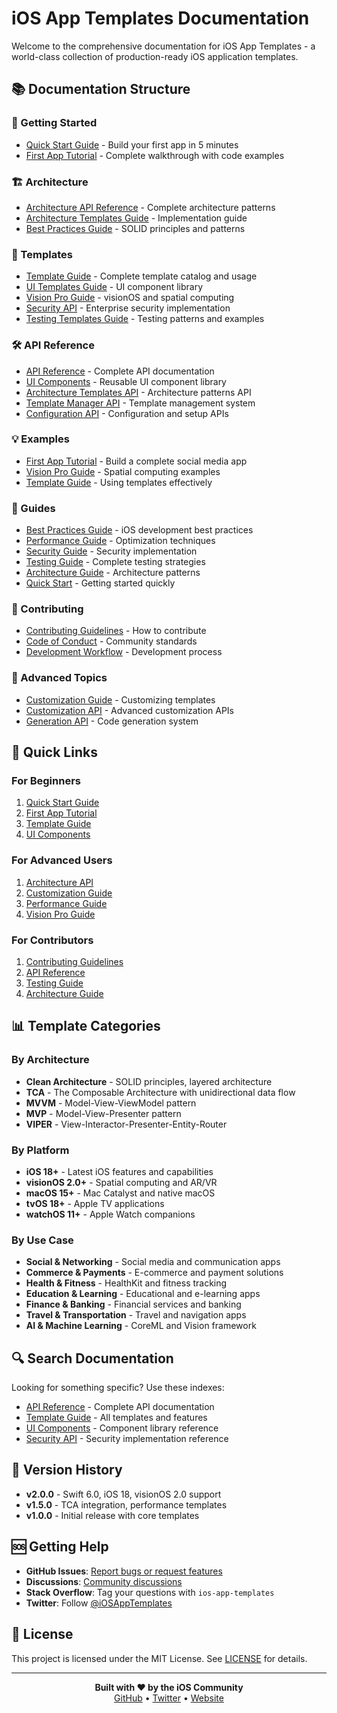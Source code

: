 # iOS App Templates Documentation

Welcome to the comprehensive documentation for iOS App Templates - a world-class collection of production-ready iOS application templates.

## 📚 Documentation Structure

### 🚀 Getting Started
- [Quick Start Guide](./Guides/QuickStart.md) - Build your first app in 5 minutes
- [First App Tutorial](./FirstApp.md) - Complete walkthrough with code examples

### 🏗️ Architecture
- [Architecture API Reference](./ArchitectureAPI.md) - Complete architecture patterns
- [Architecture Templates Guide](./ArchitectureTemplatesGuide.md) - Implementation guide
- [Best Practices Guide](./BestPracticesGuide.md) - SOLID principles and patterns

### 📱 Templates
- [Template Guide](./TemplateGuide.md) - Complete template catalog and usage
- [UI Templates Guide](./UITemplatesGuide.md) - UI component library
- [Vision Pro Guide](./VisionProGuide.md) - visionOS and spatial computing
- [Security API](./SecurityAPI.md) - Enterprise security implementation
- [Testing Templates Guide](./TestingTemplatesGuide.md) - Testing patterns and examples

### 🛠️ API Reference
- [API Reference](./API-Reference.md) - Complete API documentation
- [UI Components](./UIComponents.md) - Reusable UI component library
- [Architecture Templates API](./ArchitectureTemplatesAPI.md) - Architecture patterns API
- [Template Manager API](./TemplateManagerAPI.md) - Template management system
- [Configuration API](./ConfigurationAPI.md) - Configuration and setup APIs

### 💡 Examples
- [First App Tutorial](./FirstApp.md) - Build a complete social media app
- [Vision Pro Guide](./VisionProGuide.md) - Spatial computing examples
- [Template Guide](./TemplateGuide.md) - Using templates effectively

### 📖 Guides
- [Best Practices Guide](./BestPracticesGuide.md) - iOS development best practices
- [Performance Guide](./Guides/PerformanceGuide.md) - Optimization techniques
- [Security Guide](./Guides/SecurityGuide.md) - Security implementation
- [Testing Guide](./Guides/TestingGuide.md) - Complete testing strategies
- [Architecture Guide](./Guides/ArchitectureGuide.md) - Architecture patterns
- [Quick Start](./Guides/QuickStart.md) - Getting started quickly

### 🤝 Contributing
- [Contributing Guidelines](../CONTRIBUTING.md) - How to contribute
- [Code of Conduct](../CODE_OF_CONDUCT.md) - Community standards
- [Development Workflow](./Guides/Development.md) - Development process

### 🔧 Advanced Topics
- [Customization Guide](./CustomizationGuide.md) - Customizing templates
- [Customization API](./CustomizationAPI.md) - Advanced customization APIs
- [Generation API](./GenerationAPI.md) - Code generation system

## 🎯 Quick Links

### For Beginners
1. [Quick Start Guide](./Guides/QuickStart.md)
2. [First App Tutorial](./FirstApp.md)
3. [Template Guide](./TemplateGuide.md)
4. [UI Components](./UIComponents.md)

### For Advanced Users
1. [Architecture API](./ArchitectureAPI.md)
2. [Customization Guide](./CustomizationGuide.md)
3. [Performance Guide](./Guides/PerformanceGuide.md)
4. [Vision Pro Guide](./VisionProGuide.md)

### For Contributors
1. [Contributing Guidelines](../CONTRIBUTING.md)
2. [API Reference](./API-Reference.md)
3. [Testing Guide](./Guides/TestingGuide.md)
4. [Architecture Guide](./Guides/ArchitectureGuide.md)

## 📊 Template Categories

### By Architecture
- **Clean Architecture** - SOLID principles, layered architecture
- **TCA** - The Composable Architecture with unidirectional data flow
- **MVVM** - Model-View-ViewModel pattern
- **MVP** - Model-View-Presenter pattern
- **VIPER** - View-Interactor-Presenter-Entity-Router

### By Platform
- **iOS 18+** - Latest iOS features and capabilities
- **visionOS 2.0+** - Spatial computing and AR/VR
- **macOS 15+** - Mac Catalyst and native macOS
- **tvOS 18+** - Apple TV applications
- **watchOS 11+** - Apple Watch companions

### By Use Case
- **Social & Networking** - Social media and communication apps
- **Commerce & Payments** - E-commerce and payment solutions
- **Health & Fitness** - HealthKit and fitness tracking
- **Education & Learning** - Educational and e-learning apps
- **Finance & Banking** - Financial services and banking
- **Travel & Transportation** - Travel and navigation apps
- **AI & Machine Learning** - CoreML and Vision framework

## 🔍 Search Documentation

Looking for something specific? Use these indexes:

- [API Reference](./API-Reference.md) - Complete API documentation
- [Template Guide](./TemplateGuide.md) - All templates and features
- [UI Components](./UIComponents.md) - Component library reference
- [Security API](./SecurityAPI.md) - Security implementation reference

## 📝 Version History

- **v2.0.0** - Swift 6.0, iOS 18, visionOS 2.0 support
- **v1.5.0** - TCA integration, performance templates
- **v1.0.0** - Initial release with core templates

## 🆘 Getting Help

- **GitHub Issues**: [Report bugs or request features](https://github.com/yourusername/iOSAppTemplates/issues)
- **Discussions**: [Community discussions](https://github.com/yourusername/iOSAppTemplates/discussions)
- **Stack Overflow**: Tag your questions with `ios-app-templates`
- **Twitter**: Follow [@iOSAppTemplates](https://twitter.com/iOSAppTemplates)

## 📄 License

This project is licensed under the MIT License. See [LICENSE](../LICENSE) for details.

---

<div align="center">
  <strong>Built with ❤️ by the iOS Community</strong>
  <br>
  <a href="https://github.com/yourusername/iOSAppTemplates">GitHub</a> •
  <a href="https://twitter.com/iOSAppTemplates">Twitter</a> •
  <a href="https://iosapptemplates.dev">Website</a>
</div>
